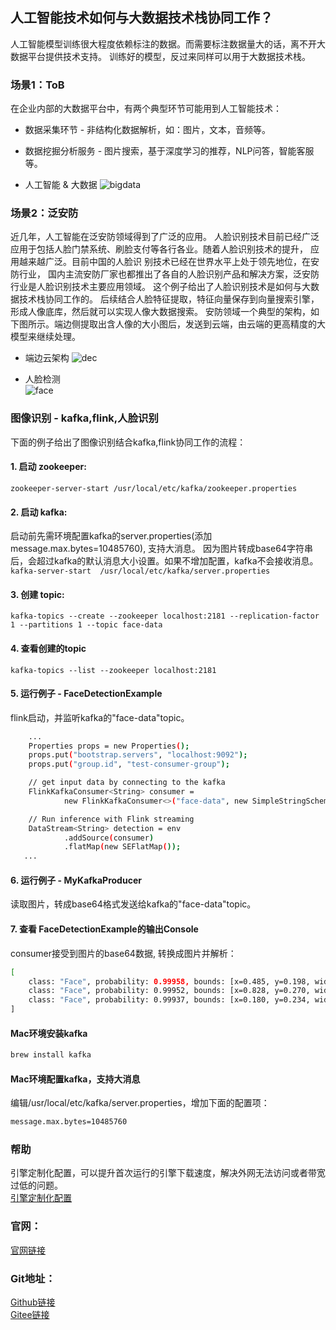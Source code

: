 ## 人工智能技术如何与大数据技术栈协同工作？
人工智能模型训练很大程度依赖标注的数据。而需要标注数据量大的话，离不开大数据平台提供技术支持。
训练好的模型，反过来同样可以用于大数据技术栈。
### 场景1：ToB
在企业内部的大数据平台中，有两个典型环节可能用到人工智能技术：
- 数据采集环节 - 非结构化数据解析，如：图片，文本，音频等。
- 数据挖掘分析服务 - 图片搜索，基于深度学习的推荐，NLP问答，智能客服等。

- 人工智能 & 大数据
![bigdata](https://aias-home.oss-cn-beijing.aliyuncs.com/AIAS/bigdata_sdks/bigdata.jpeg)

### 场景2：泛安防
近几年，人工智能在泛安防领域得到了广泛的应用。
人脸识别技术目前已经广泛应用于包括人脸门禁系统、刷脸支付等各行各业。随着人脸识别技术的提升，
应用越来越广泛。目前中国的人脸识 别技术已经在世界水平上处于领先地位，在安防行业，
国内主流安防厂家也都推出了各自的人脸识别产品和解决方案，泛安防行业是人脸识别技术主要应用领域。
这个例子给出了人脸识别技术是如何与大数据技术栈协同工作的。
后续结合人脸特征提取，特征向量保存到向量搜索引擎，形成人像底库，然后就可以实现人像大数据搜索。
安防领域一个典型的架构，如下图所示。端边侧提取出含人像的大小图后，发送到云端，由云端的更高精度的大模型来继续处理。

- 端边云架构
![dec](https://aias-home.oss-cn-beijing.aliyuncs.com/AIAS/bigdata_sdks/device_edge_cloud.jpeg)
 
- 人脸检测    
![face](https://aias-home.oss-cn-beijing.aliyuncs.com/AIAS/bigdata_sdks/face_detection.jpeg)

### 图像识别 - kafka,flink,人脸识别
下面的例子给出了图像识别结合kafka,flink协同工作的流程：

#### 1. 启动 zookeeper:

`zookeeper-server-start /usr/local/etc/kafka/zookeeper.properties`

#### 2. 启动 kafka:
启动前先需环境配置kafka的server.properties(添加message.max.bytes=10485760), 支持大消息。
因为图片转成base64字符串后，会超过kafka的默认消息大小设置。如果不增加配置，kafka不会接收消息。
`kafka-server-start  /usr/local/etc/kafka/server.properties`

#### 3. 创建 topic:

`kafka-topics --create --zookeeper localhost:2181 --replication-factor 1 --partitions 1 --topic face-data`

#### 4. 查看创建的topic

`kafka-topics --list --zookeeper localhost:2181`

#### 5. 运行例子 - FaceDetectionExample
flink启动，并监听kafka的"face-data"topic。

```bash
    ...
    Properties props = new Properties();
    props.put("bootstrap.servers", "localhost:9092");
    props.put("group.id", "test-consumer-group");

    // get input data by connecting to the kafka
    FlinkKafkaConsumer<String> consumer =
            new FlinkKafkaConsumer<>("face-data", new SimpleStringSchema(), props);

    // Run inference with Flink streaming
    DataStream<String> detection = env
            .addSource(consumer)
            .flatMap(new SEFlatMap());
   ...         
```

#### 6. 运行例子 - MyKafkaProducer
读取图片，转成base64格式发送给kafka的"face-data"topic。

#### 7. 查看 FaceDetectionExample的输出Console
consumer接受到图片的base64数据, 转换成图片并解析：
```bash
[
	class: "Face", probability: 0.99958, bounds: [x=0.485, y=0.198, width=0.122, height=0.230]
	class: "Face", probability: 0.99952, bounds: [x=0.828, y=0.270, width=0.116, height=0.225]
	class: "Face", probability: 0.99937, bounds: [x=0.180, y=0.234, width=0.119, height=0.231]
]
```

#### Mac环境安装kafka 
```bash
brew install kafka
```
#### Mac环境配置kafka，支持大消息 
编辑/usr/local/etc/kafka/server.properties，增加下面的配置项：
```bash
message.max.bytes=10485760
```

### 帮助 
引擎定制化配置，可以提升首次运行的引擎下载速度，解决外网无法访问或者带宽过低的问题。         
[引擎定制化配置](http://aias.top/engine_cpu.html)

### 官网：
[官网链接](http://www.aias.top/)

### Git地址：   
[Github链接](https://github.com/mymagicpower/AIAS)    
[Gitee链接](https://gitee.com/mymagicpower/AIAS)   
